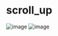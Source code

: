 # scroll_up
![image](https://github.com/nataliawalk/scroll_up/assets/144123296/b369798a-ec9b-40ed-a24a-7f21dded84bd)
![image](https://github.com/nataliawalk/scroll_up/assets/144123296/9fabfbff-32b0-44d0-b77d-0e6a481749e4)
